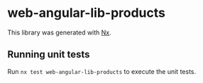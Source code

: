 # web-angular-lib-products

This library was generated with [Nx](https://nx.dev).

## Running unit tests

Run `nx test web-angular-lib-products` to execute the unit tests.
